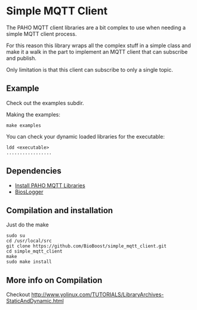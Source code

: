 # Simple MQTT Client

The PAHO MQTT client libraries are a bit complex to use when needing a simple MQTT client process.

For this reason this library wraps all the complex stuff in a simple class and make it a walk in the part to implement an MQTT client that can subscribe and publish.

Only limitation is that this client can subscribe to only a single topic.

## Example

Check out the examples subdir.

Making the examples:

```shell
make examples
```

You can check your dynamic loaded libraries for the executable:

```shell
ldd <executable>
.................
```

## Dependencies

* [Install PAHO MQTT Libraries](docs/mqtt.md)
* [BiosLogger](https://github.com/BioBoost/bios_logger)

## Compilation and installation

Just do the make

```shell
sudo su
cd /usr/local/src
git clone https://github.com/BioBoost/simple_mqtt_client.git
cd simple_mqtt_client
make
sudo make install
```

## More info on Compilation

Checkout http://www.yolinux.com/TUTORIALS/LibraryArchives-StaticAndDynamic.html
